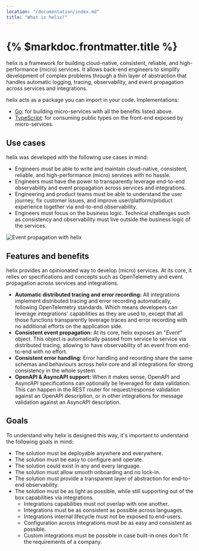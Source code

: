 ```yaml
---
location: "/documentation/index.md"
title: "What is helix?"
---
```


# {% $markdoc.frontmatter.title %}

helix is a framework for building cloud-native, consistent, reliable, and
high-performance (micro) services. It allows back-end engineers to simplify
development of complex problems through a thin layer of abstraction that handles
automatic logging, tracing, observability, and event propagation across services
and integrations.

helix acts as a package you can import in your code. Implementations:
- [Go](https://github.com/nunchistudio/helix.go): for building micro-services
  with all the benefits listed above.
- [TypeScript](https://github.com/nunchistudio/helix.ts): for consuming public
  types on the front-end exposed by micro-services.

## Use cases

helix was developed with the following use cases in mind:

- Engineers must be able to write and maintain cloud-native, consistent, reliable,
  and high-performance (micro) services with no hassle.
- Engineers must have the power to transparently leverage end-to-end observability
  and event propagation across services and integrations.
- Engineering and product teams must be able to understand the user journey, fix
  customer issues, and improve user/platform/product experience together via
  end-to-end observability.
- Engineers must focus on the business logic. Technical challenges such as
  consistency and observability must live outside the business logic of the
  services.

![Event propagation with helix](https://nunchi.studio/helix/screenshots/trace-distributed.png)

## Features and benefits

helix provides an opinionated way to develop (micro) services. At its core, it
relies on specifications and concepts such as OpenTelemetry and event propagation
across services and integrations.

- **Automatic distributed tracing and error recording:** All integrations implement
  distributed tracing and error recording automatically, following OpenTelemetry
  standards. Which means developers can leverage integrations' capabilities as
  they are used to, except that all those functions transparently leverage traces
  and error recording with no additional efforts on the application side.
- **Consistent event propagation:** At its core, helix exposes an "*Event*" object.
  This object is automatically passed from service to service via distributed
  tracing, allowing to have observability of an event from end-to-end with no
  effort.
- **Consistent error handling:** Error handling and recording share the same
  schemas and behaviours across helix core and all integrations for strong
  consistency in the whole system.
- **OpenAPI & AsyncAPI support:** When it makes sense, OpenAPI and AsyncAPI
  specifications can optionally be leveraged for data validation. This can happen
  in the REST router for request/response validation against an OpenAPI description,
  or in other integrations for message validation against an AsyncAPI description.

## Goals

To understand why helix is designed this way, it's important to understand the
following goals in mind:

- The solution must be deployable anywhere and everywhere.
- The solution must be easy to configure and operate.
- The solution could exist in any and every language.
- The solution must allow smooth onboarding and no lock-in.
- The solution must provide a transparent layer of abstraction for end-to-end
  observability.
- The solution must be as light as possible, while still supporting out of the
  box capabilities via integrations.
  - Integrations capabilities must not overlap with one another.
  - Integrations must be as consistent as possible across languages.
  - Integrations internal lifecycle must not be exposed to end-users.
  - Configuration across integrations must be as easy and consistent as possible.
  - Custom integrations must be possible in case built-in ones don't fit the
    requirements of a company.
